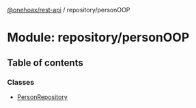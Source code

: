 [@onehoax/rest-api](../README.md) / repository/personOOP

# Module: repository/personOOP

## Table of contents

### Classes

- [PersonRepository](../classes/repository_personOOP.PersonRepository.md)
